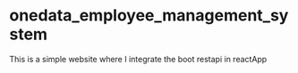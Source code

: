 # onedata_employee_management_system
This is a simple website where I integrate the boot restapi in reactApp
